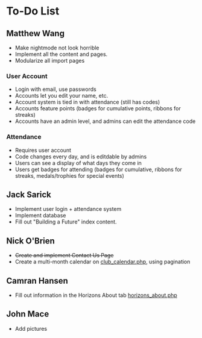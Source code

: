 # To-Do List

## Matthew Wang
* Make nightmode not look horrible
* Implement all the content and pages.
* Modularize all import pages

### User Account
* Login with email, use passwords
* Accounts let you edit your name, etc.
* Account system is tied in with attendance (still has codes)
* Accounts feature points (badges for cumulative points, ribbons for streaks)
* Accounts have an admin level, and admins can edit the attendance code

### Attendance
* Requires user account
* Code changes every day, and is editdable by admins
* Users can see a display of what days they come in
* Users get badges for attending (badges for cumulative, ribbons for streaks, medals/trophies for special events)

## Jack Sarick
* Implement user login + attendance system
* Implement database
* Fill out "Building a Future" index content.

## Nick O'Brien
* ~~Create and implement Contact Us Page~~
* Create a multi-month calendar on [club_calendar.php](club_calendar.php), using pagination

## Camran Hansen
* Fill out information in the Horizons About tab [horizons_about.php](horizons_about.php)

## John Mace
* Add pictures
